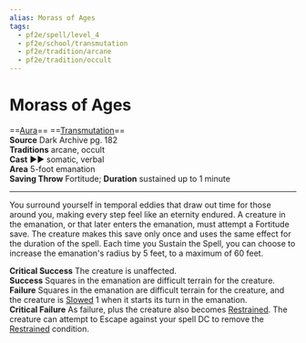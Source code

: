 ```yaml
---
alias: Morass of Ages
tags:
  - pf2e/spell/level_4
  - pf2e/school/transmutation
  - pf2e/tradition/arcane
  - pf2e/tradition/occult
---
```


# Morass of Ages

==[Aura](../../../Traits/Aura.md)== ==[Transmutation](../../../Traits/Transmutation.md)==  
__Source__ Dark Archive pg. 182  
**Traditions** arcane, occult  
**Cast** ►► somatic, verbal  
**Area** 5-foot emanation  
**Saving Throw** Fortitude; **Duration** sustained up to 1 minute

---

You surround yourself in temporal eddies that draw out time for those around you, making every step feel like an eternity endured. A creature in the emanation, or that later enters the emanation, must attempt a Fortitude save. The creature makes this save only once and uses the same effect for the duration of the spell. Each time you Sustain the Spell, you can choose to increase the emanation's radius by 5 feet, to a maximum of 60 feet.

**Critical Success** The creature is unaffected.  
**Success** Squares in the emanation are difficult terrain for the creature.  
**Failure** Squares in the emanation are difficult terrain for the creature, and the creature is [Slowed](../../../Conditions/Slowed.md) 1 when it starts its turn in the emanation.  
**Critical Failure** As failure, plus the creature also becomes [Restrained](../../../Conditions/Restrained.md). The creature can attempt to Escape against your spell DC to remove the [Restrained](../../../Conditions/Restrained.md) condition.
